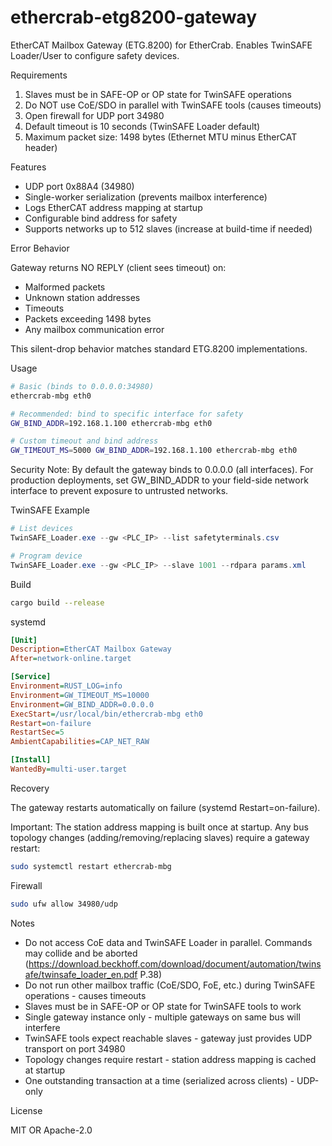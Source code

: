 # ethercrab-etg8200-gateway

EtherCAT Mailbox Gateway (ETG.8200) for EtherCrab.
Enables TwinSAFE Loader/User to configure safety devices.

Requirements

1. Slaves must be in SAFE-OP or OP state for TwinSAFE operations
2. Do NOT use CoE/SDO in parallel with TwinSAFE tools (causes timeouts)
3. Open firewall for UDP port 34980
4. Default timeout is 10 seconds (TwinSAFE Loader default)
5. Maximum packet size: 1498 bytes (Ethernet MTU minus EtherCAT header)

Features

- UDP port 0x88A4 (34980)
- Single-worker serialization (prevents mailbox interference)
- Logs EtherCAT address mapping at startup
- Configurable bind address for safety
- Supports networks up to 512 slaves (increase at build-time if needed)

Error Behavior

Gateway returns NO REPLY (client sees timeout) on:
- Malformed packets
- Unknown station addresses  
- Timeouts
- Packets exceeding 1498 bytes
- Any mailbox communication error

This silent-drop behavior matches standard ETG.8200 implementations.

Usage

```bash
# Basic (binds to 0.0.0.0:34980)
ethercrab-mbg eth0

# Recommended: bind to specific interface for safety
GW_BIND_ADDR=192.168.1.100 ethercrab-mbg eth0

# Custom timeout and bind address
GW_TIMEOUT_MS=5000 GW_BIND_ADDR=192.168.1.100 ethercrab-mbg eth0
```

Security Note: By default the gateway binds to 0.0.0.0 (all interfaces). For production deployments, set GW_BIND_ADDR to your field-side network interface to prevent exposure to untrusted networks.

TwinSAFE Example

```powershell
# List devices
TwinSAFE_Loader.exe --gw <PLC_IP> --list safetyterminals.csv

# Program device
TwinSAFE_Loader.exe --gw <PLC_IP> --slave 1001 --rdpara params.xml
```

Build

```bash
cargo build --release
```

systemd

```ini
[Unit]
Description=EtherCAT Mailbox Gateway
After=network-online.target

[Service]
Environment=RUST_LOG=info
Environment=GW_TIMEOUT_MS=10000
Environment=GW_BIND_ADDR=0.0.0.0
ExecStart=/usr/local/bin/ethercrab-mbg eth0
Restart=on-failure
RestartSec=5
AmbientCapabilities=CAP_NET_RAW

[Install]
WantedBy=multi-user.target
```

Recovery

The gateway restarts automatically on failure (systemd Restart=on-failure).

Important: The station address mapping is built once at startup. Any bus topology changes (adding/removing/replacing slaves) require a gateway restart:

```bash
sudo systemctl restart ethercrab-mbg
```

Firewall

```bash
sudo ufw allow 34980/udp
```

Notes

- Do not access CoE data and TwinSAFE Loader in parallel. Commands may collide and be aborted (https://download.beckhoff.com/download/document/automation/twinsafe/twinsafe_loader_en.pdf P.38)
- Do not run other mailbox traffic (CoE/SDO, FoE, etc.) during TwinSAFE operations - causes timeouts
- Slaves must be in SAFE-OP or OP state for TwinSAFE tools to work
- Single gateway instance only - multiple gateways on same bus will interfere
- TwinSAFE tools expect reachable slaves - gateway just provides UDP transport on port 34980
- Topology changes require restart - station address mapping is cached at startup
- One outstanding transaction at a time (serialized across clients) - UDP-only

License

MIT OR Apache-2.0
